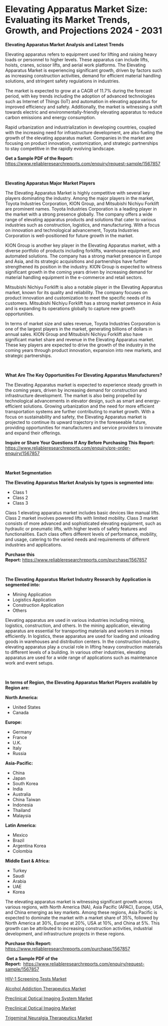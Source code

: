 <p><h1>Elevating Apparatus Market Size: Evaluating its Market Trends, Growth, and Projections 2024 - 2031</h1></p><p><strong>Elevating Apparatus Market Analysis and Latest Trends</strong></p>
<p><p>Elevating apparatus refers to equipment used for lifting and raising heavy loads or personnel to higher levels. These apparatus can include lifts, hoists, cranes, scissor lifts, and aerial work platforms. The Elevating Apparatus Market is experiencing significant growth, driven by factors such as increasing construction activities, demand for efficient material handling solutions, and stringent safety regulations in industries.</p><p>The market is expected to grow at a CAGR of 11.7% during the forecast period, with key trends including the adoption of advanced technologies such as Internet of Things (IoT) and automation in elevating apparatus for improved efficiency and safety. Additionally, the market is witnessing a shift towards electric and environmentally-friendly elevating apparatus to reduce carbon emissions and energy consumption.</p><p>Rapid urbanization and industrialization in developing countries, coupled with the increasing need for infrastructure development, are also fueling the growth of the elevating apparatus market. Companies in the market are focusing on product innovation, customization, and strategic partnerships to stay competitive in the rapidly evolving landscape.</p></p>
<p><strong>Get a Sample PDF of the Report:&nbsp;</strong> <a href="https://www.reliableresearchreports.com/enquiry/request-sample/1567857">https://www.reliableresearchreports.com/enquiry/request-sample/1567857</a></p>
<p>&nbsp;</p>
<p><strong>Elevating Apparatus Major Market Players</strong></p>
<p><p>The Elevating Apparatus Market is highly competitive with several key players dominating the industry. Among the major players in the market, Toyota Industries Corporation, KION Group, and Mitsubishi Nichiyu Forklift are prominent names. Toyota Industries Corporation is a leading player in the market with a strong presence globally. The company offers a wide range of elevating apparatus products and solutions that cater to various industries such as construction, logistics, and manufacturing. With a focus on innovation and technological advancement, Toyota Industries Corporation is well-positioned for future growth in the market.</p><p>KION Group is another key player in the Elevating Apparatus market, with a diverse portfolio of products including forklifts, warehouse equipment, and automated solutions. The company has a strong market presence in Europe and Asia, and its strategic acquisitions and partnerships have further strengthened its position in the industry. KION Group is expected to witness significant growth in the coming years driven by increasing demand for material handling equipment in the e-commerce and retail sectors.</p><p>Mitsubishi Nichiyu Forklift is also a notable player in the Elevating Apparatus market, known for its quality and reliability. The company focuses on product innovation and customization to meet the specific needs of its customers. Mitsubishi Nichiyu Forklift has a strong market presence in Asia and is expanding its operations globally to capture new growth opportunities.</p><p>In terms of market size and sales revenue, Toyota Industries Corporation is one of the largest players in the market, generating billions of dollars in annual sales. KION Group and Mitsubishi Nichiyu Forklift also have significant market share and revenue in the Elevating Apparatus market. These key players are expected to drive the growth of the industry in the coming years through product innovation, expansion into new markets, and strategic partnerships.</p></p>
<p>&nbsp;</p>
<p><strong>What Are The Key Opportunities For Elevating Apparatus Manufacturers?</strong></p>
<p><p>The Elevating Apparatus market is expected to experience steady growth in the coming years, driven by increasing demand for construction and infrastructure development. The market is also being propelled by technological advancements in elevator design, such as smart and energy-efficient solutions. Growing urbanization and the need for more efficient transportation systems are further contributing to market growth. With a focus on sustainability and safety, the Elevating Apparatus market is projected to continue its upward trajectory in the foreseeable future, providing opportunities for manufacturers and service providers to innovate and expand their offerings.</p></p>
<p><strong>Inquire or Share Your Questions If Any Before Purchasing This Report:</strong> <a href="https://www.reliableresearchreports.com/enquiry/pre-order-enquiry/1567857">https://www.reliableresearchreports.com/enquiry/pre-order-enquiry/1567857</a></p>
<p>&nbsp;</p>
<p><strong>Market Segmentation</strong></p>
<p><strong>The Elevating Apparatus Market Analysis by types is segmented into:</strong></p>
<p><ul><li>Class 1</li><li>Class 2</li><li>Class 3</li></ul></p>
<p><p>Class 1 elevating apparatus market includes basic devices like manual lifts. Class 2 market involves powered lifts with limited mobility. Class 3 market consists of more advanced and sophisticated elevating equipment, such as hydraulic or pneumatic lifts, with higher levels of safety features and functionalities. Each class offers different levels of performance, mobility, and usage, catering to the varied needs and requirements of different industries and applications.</p></p>
<p><strong>Purchase this Report:&nbsp;</strong><a href="https://www.reliableresearchreports.com/purchase/1567857">https://www.reliableresearchreports.com/purchase/1567857</a></p>
<p>&nbsp;</p>
<p><strong>The Elevating Apparatus Market Industry Research by Application is segmented into:</strong></p>
<p><ul><li>Mining Application</li><li>Logistics Application</li><li>Construction Application</li><li>Others</li></ul></p>
<p><p>Elevating apparatus are used in various industries including mining, logistics, construction, and others. In the mining application, elevating apparatus are essential for transporting materials and workers in mines efficiently. In logistics, these apparatus are used for loading and unloading goods in warehouses and distribution centers. In the construction industry, elevating apparatus play a crucial role in lifting heavy construction materials to different levels of a building. In various other industries, elevating apparatus are used for a wide range of applications such as maintenance work and event setups.</p></p>
<p>&nbsp;</p>
<p><strong>In terms of Region, the Elevating Apparatus Market Players available by Region are:</strong></p>
<p>
    <p> <strong> North America: </strong>
        <ul>
            <li>United States</li>
            <li>Canada</li>
        </ul>
        </p> 
    <p> <strong> Europe: </strong>
        <ul>
            <li>Germany</li>
            <li>France</li>
            <li>U.K.</li>
            <li>Italy</li>
            <li>Russia</li>
        </ul>
        </p> 
    <p> <strong> Asia-Pacific: </strong>
        <ul>
            <li>China</li>
            <li>Japan</li>
            <li>South Korea</li>
            <li>India</li>
            <li>Australia</li>
            <li>China Taiwan</li>
            <li>Indonesia</li>
            <li>Thailand</li>
            <li>Malaysia</li>
        </ul>
        </p> 
    <p> <strong> Latin America: </strong>
        <ul>
            <li>Mexico</li>
            <li>Brazil</li>
            <li>Argentina Korea</li>
            <li>Colombia</li>
        </ul>
        </p> 
    <p> <strong> Middle East & Africa: </strong>
        <ul>
            <li>Turkey</li>
            <li>Saudi</li>
            <li>Arabia</li>
            <li>UAE</li>
            <li>Korea</li>
        </ul>
    </p>
    </p>
<p><p>The elevating apparatus market is witnessing significant growth across various regions, with North America (NA), Asia Pacific (APAC), Europe, USA, and China emerging as key markets. Among these regions, Asia Pacific is expected to dominate the market with a market share of 35%, followed by North America at 30%, Europe at 20%, USA at 10%, and China at 5%. This growth can be attributed to increasing construction activities, industrial development, and infrastructure projects in these regions.</p></p>
<p><strong>Purchase this Report: </strong><a href="https://www.reliableresearchreports.com/purchase/1567857">https://www.reliableresearchreports.com/purchase/1567857</a></p>
<p>&nbsp;<strong>Get a Sample PDF of the Report:&nbsp;&nbsp;</strong><a href="https://www.reliableresearchreports.com/enquiry/request-sample/1567857">https://www.reliableresearchreports.com/enquiry/request-sample/1567857</a></p>
<p><strong></strong></p>
<p><p><a href="https://medium.com/@annaalexander40/hiv-1-screening-tests-market-analysis-its-cagr-market-segmentation-and-global-industry-overview-22fafc4562cc">HIV-1 Screening Tests Market</a></p><p><a href="https://medium.com/@zoerees777/alcohol-addiction-therapeutics-market-report-reveals-the-latest-trends-and-growth-opportunities-of-e410fe228136">Alcohol Addiction Therapeutics Market</a></p><p><a href="https://issuu.com/reportprime-2/docs/preclinical-optical-imaging-system-market-size-203">Preclinical Optical Imaging System Market</a></p><p><a href="https://issuu.com/reportprime-2/docs/preclinical-optical-imaging-market-size-2030.pptx">Preclinical Optical Imaging Market</a></p><p><a href="https://medium.com/@annaalexander40/trigeminal-neuralgia-therapeutics-market-outlook-industry-overview-and-forecast-2024-to-2031-8fd23c7f12ab">Trigeminal Neuralgia Therapeutics Market</a></p></p>